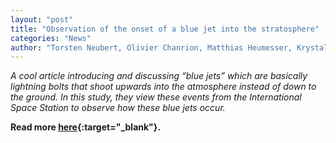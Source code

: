 ```yaml
---
layout: "post"
title: "Observation of the onset of a blue jet into the stratosphere"
categories: "News"
author: "Torsten Neubert, Olivier Chanrion, Matthias Heumesser, Krystallia Dimitriadou, Lasse Husbjerg, Ib Lundgaard Rasmussen, Nikolai Østgaard & Victor Reglero"
---
```


*A cool article introducing and discussing “blue jets” which are basically lightning bolts that shoot upwards into the atmosphere instead of down to the ground. In this study, they view these events from the International Space Station to observe how these blue jets occur.*

**Read more [here](https://www.nature.com/articles/s41586-020-03122-6){:target="_blank"}.**
